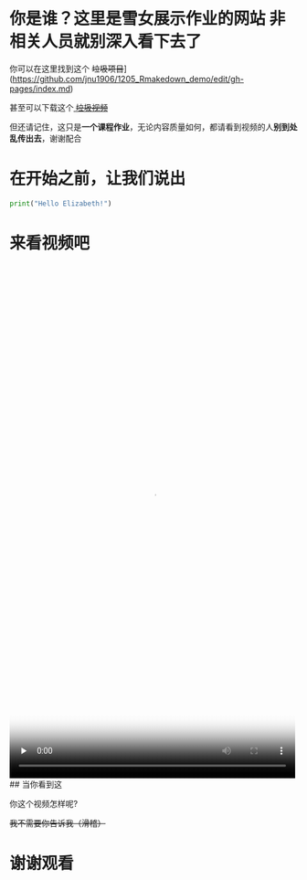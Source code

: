 # 你是谁？这里是雪女展示作业的网站 非相关人员就别深入看下去了

你可以在这里找到这个 ~~垃圾项目~~](https://github.com/jnu1906/1205_Rmakedown_demo/edit/gh-pages/index.md)

甚至可以下载这个[ ~~垃圾视频~~](https://github.com/jnu1906/1205_Rmakedown_demo/edit/gh-pages/index.md) 

但还请记住，这只是**一个课程作业**，无论内容质量如何，都请看到视频的人**别到处乱传出去**，谢谢配合

# 在开始之前，让我们说出
```py
print("Hello Elizabeth!")
```

# 来看视频吧
<video id="video" controls="" preload="none" poster="menu.png" width='500' height='900'>
      <source id="mp4" src="video01.mp4" type="video/mp4">
</video>
## 当你看到这

你这个视频怎样呢?

~~我不需要你告诉我（滑稽）~~

# 谢谢观看
